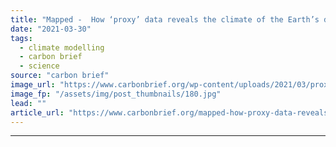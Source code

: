 ```yaml
---
title: "Mapped -  How ‘proxy’ data reveals the climate of the Earth’s distant past"
date: "2021-03-30"
tags: 
  - climate modelling
  - carbon brief
  - science
source: "carbon brief"
image_url: "https://www.carbonbrief.org/wp-content/uploads/2021/03/proxy-map-hero-107x71.jpg"
image_fp: "/assets/img/post_thumbnails/180.jpg"
lead: ""
article_url: "https://www.carbonbrief.org/mapped-how-proxy-data-reveals-the-climate-of-the-earths-distant-past"
---
```


---
